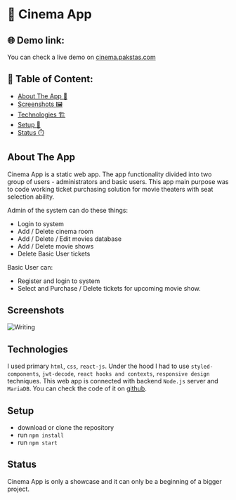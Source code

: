 # :movie_camera: Cinema App


## :globe_with_meridians: Demo link:
You can check a live demo on [cinema.pakstas.com](http://cinema.pakstas.com)


## :file_folder: Table of Content: 

- [About The App :page_with_curl:](#about-the-app)
- [Screenshots :framed_picture:](#screenshots)
- [Technologies :building_construction:](#technologies)
- [Setup :wrench:](#setup)
- [Status :stopwatch:](#status)


## About The App 
Cinema App is a static web app. The app functionality divided into two group of users - administrators and basic users. This app main purpose was to code working ticket purchasing solution for movie theaters with seat selection ability. 

Admin of the system can do these things:
- Login to system
- Add / Delete cinema room
- Add / Delete / Edit movies database
- Add / Delete movie shows
- Delete Basic User tickets

Basic User can:
- Register and login to system
- Select and Purchase / Delete tickets for upcoming movie show.

## Screenshots 

![Writing](https://unsplash.com/photos/VBPzRgd7gfc)


## Technologies 
I used primary `html`, `css`, `react-js`.
Under the hood I had to use `styled-components`, `jwt-decode`, `react hooks and contexts`, `responsive design` techniques.
This web app is connected with backend `Node.js` server and `MariaDB`. You can check the code of it on [github](https://github.com/pakstas/Cinema-backend).


## Setup 
- download or clone the repository
- run `npm install`
- run `npm start`


## Status 
Cinema App is only a showcase and it can only be a beginning of a bigger project.

